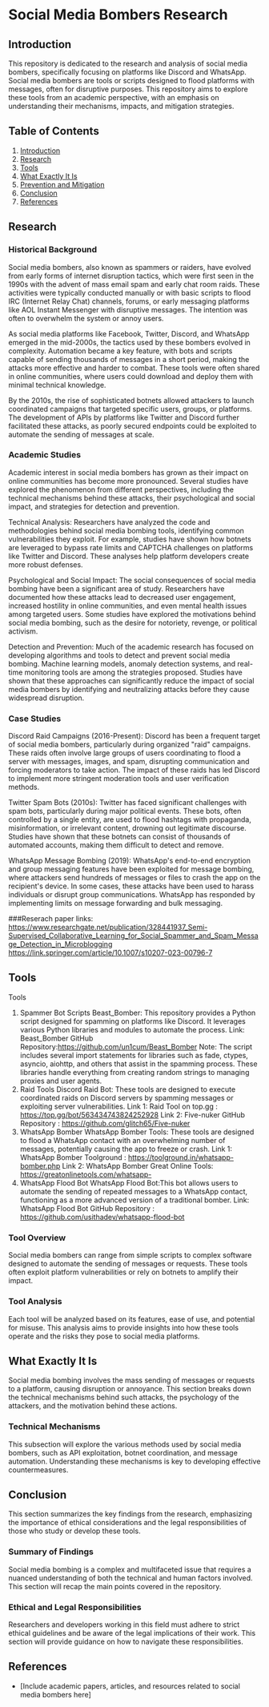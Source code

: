 # Social Media Bombers Research

## Introduction
This repository is dedicated to the research and analysis of social media bombers, specifically focusing on platforms like Discord and WhatsApp. Social media bombers are tools or scripts designed to flood platforms with messages, often for disruptive purposes. This repository aims to explore these tools from an academic perspective, with an emphasis on understanding their mechanisms, impacts, and mitigation strategies.

## Table of Contents
1. [Introduction](#introduction)
2. [Research](#research)
3. [Tools](#tools)
4. [What Exactly It Is](#what-exactly-it-is)
5. [Prevention and Mitigation](#prevention-and-mitigation)
6. [Conclusion](#conclusion)
7. [References](#references)

## Research
### Historical Background
Social media bombers, also known as spammers or raiders, have evolved from early forms of internet disruption tactics, which were first seen in the 1990s with the advent of mass email spam and early chat room raids. These activities were typically conducted manually or with basic scripts to flood IRC (Internet Relay Chat) channels, forums, or early messaging platforms like AOL Instant Messenger with disruptive messages. The intention was often to overwhelm the system or annoy users.

As social media platforms like Facebook, Twitter, Discord, and WhatsApp emerged in the mid-2000s, the tactics used by these bombers evolved in complexity. Automation became a key feature, with bots and scripts capable of sending thousands of messages in a short period, making the attacks more effective and harder to combat. These tools were often shared in online communities, where users could download and deploy them with minimal technical knowledge.

By the 2010s, the rise of sophisticated botnets allowed attackers to launch coordinated campaigns that targeted specific users, groups, or platforms. The development of APIs by platforms like Twitter and Discord further facilitated these attacks, as poorly secured endpoints could be exploited to automate the sending of messages at scale.

### Academic Studies
Academic interest in social media bombers has grown as their impact on online communities has become more pronounced. Several studies have explored the phenomenon from different perspectives, including the technical mechanisms behind these attacks, their psychological and social impact, and strategies for detection and prevention.

Technical Analysis: Researchers have analyzed the code and methodologies behind social media bombing tools, identifying common vulnerabilities they exploit. For example, studies have shown how botnets are leveraged to bypass rate limits and CAPTCHA challenges on platforms like Twitter and Discord. These analyses help platform developers create more robust defenses.

Psychological and Social Impact: The social consequences of social media bombing have been a significant area of study. Researchers have documented how these attacks lead to decreased user engagement, increased hostility in online communities, and even mental health issues among targeted users. Some studies have explored the motivations behind social media bombing, such as the desire for notoriety, revenge, or political activism.

Detection and Prevention: Much of the academic research has focused on developing algorithms and tools to detect and prevent social media bombing. Machine learning models, anomaly detection systems, and real-time monitoring tools are among the strategies proposed. Studies have shown that these approaches can significantly reduce the impact of social media bombers by identifying and neutralizing attacks before they cause widespread disruption.

### Case Studies
Discord Raid Campaigns (2016-Present): Discord has been a frequent target of social media bombers, particularly during organized "raid" campaigns. These raids often involve large groups of users coordinating to flood a server with messages, images, and spam, disrupting communication and forcing moderators to take action. The impact of these raids has led Discord to implement more stringent moderation tools and user verification methods.

Twitter Spam Bots (2010s): Twitter has faced significant challenges with spam bots, particularly during major political events. These bots, often controlled by a single entity, are used to flood hashtags with propaganda, misinformation, or irrelevant content, drowning out legitimate discourse. Studies have shown that these botnets can consist of thousands of automated accounts, making them difficult to detect and remove.

WhatsApp Message Bombing (2019): WhatsApp's end-to-end encryption and group messaging features have been exploited for message bombing, where attackers send hundreds of messages or files to crash the app on the recipient's device. In some cases, these attacks have been used to harass individuals or disrupt group communications. WhatsApp has responded by implementing limits on message forwarding and bulk messaging.

###Reserach paper links:
https://www.researchgate.net/publication/328441937_Semi-Supervised_Collaborative_Learning_for_Social_Spammer_and_Spam_Message_Detection_in_Microblogging
https://link.springer.com/article/10.1007/s10207-023-00796-7



## Tools
Tools
1) Spammer Bot Scripts
Beast_Bomber: This repository provides a Python script designed for spamming on platforms like Discord. It leverages various Python libraries and modules to automate the process.
Link: Beast_Bomber GitHub Repository:https://github.com/un1cum/Beast_Bomber
Note: The script includes several import statements for libraries such as fade, ctypes, asyncio, aiohttp, and others that assist in the spamming process. These libraries handle everything from creating random strings to managing proxies and user agents.
2) Raid Tools
Discord Raid Bot: These tools are designed to execute coordinated raids on Discord servers by spamming messages or exploiting server vulnerabilities.
Link 1: Raid Tool on top.gg : https://top.gg/bot/563434743824252928 
Link 2: Five-nuker GitHub Repository : https://github.com/glitch65/Five-nuker
3) WhatsApp Bomber
WhatsApp Bomber Tools: These tools are designed to flood a WhatsApp contact with an overwhelming number of messages, potentially causing the app to freeze or crash.
Link 1: WhatsApp Bomber Toolground : https://toolground.in/whatsapp-bomber.php
Link 2: WhatsApp Bomber Great Online Tools: https://greatonlinetools.com/whatsapp-
4) WhatsApp Flood Bot
WhatsApp Flood Bot:This bot allows users to automate the sending of repeated messages to a WhatsApp contact, functioning as a more advanced version of a traditional bomber.
Link: WhatsApp Flood Bot GitHub Repository : https://github.com/usithadev/whatsapp-flood-bot



### Tool Overview
Social media bombers can range from simple scripts to complex software designed to automate the sending of messages or requests. These tools often exploit platform vulnerabilities or rely on botnets to amplify their impact.

### Tool Analysis
Each tool will be analyzed based on its features, ease of use, and potential for misuse. This analysis aims to provide insights into how these tools operate and the risks they pose to social media platforms.


## What Exactly It Is
Social media bombing involves the mass sending of messages or requests to a platform, causing disruption or annoyance. This section breaks down the technical mechanisms behind such attacks, the psychology of the attackers, and the motivation behind these actions.


### Technical Mechanisms
This subsection will explore the various methods used by social media bombers, such as API exploitation, botnet coordination, and message automation. Understanding these mechanisms is key to developing effective countermeasures.



## Conclusion
This section summarizes the key findings from the research, emphasizing the importance of ethical considerations and the legal responsibilities of those who study or develop these tools.

### Summary of Findings
Social media bombing is a complex and multifaceted issue that requires a nuanced understanding of both the technical and human factors involved. This section will recap the main points covered in the repository.

### Ethical and Legal Responsibilities
Researchers and developers working in this field must adhere to strict ethical guidelines and be aware of the legal implications of their work. This section will provide guidance on how to navigate these responsibilities.

## References
- [Include academic papers, articles, and resources related to social media bombers here]

